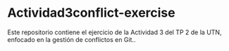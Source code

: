 # Actividad3conflict-exercise
Este repositorio contiene el ejercicio de la Actividad 3 del TP 2 de la UTN, enfocado en la gestión de conflictos en Git..
